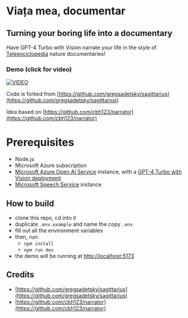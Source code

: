 # Viața mea, documentar

## Turning your boring life into a documentary

Have GPT-4 Turbo with Vision narrate your life in the style of [Teleenciclopedia](https://ro.wikipedia.org/wiki/Teleenciclopedia) nature documentaries!

### Demo (click for video) 

[![VIDEO](http://img.youtube.com/vi/E8hKvplGtUE/0.jpg)](http://www.youtube.com/watch?v=E8hKvplGtUE)


Code is forked from [https://github.com/gregsadetsky/sagittarius](https://github.com/gregsadetsky/sagittarius)

Idea based on [https://github.com/cbh123/narrator](https://github.com/cbh123/narrator)

# Prerequisites

- Node.js
- Microsoft Azure subscription
- [Microsoft Azure Open AI Service](https://learn.microsoft.com/en-us/azure/ai-services/openai/how-to/create-resource) instance, with a [GPT-4 Turbo with Vision deployment](https://learn.microsoft.com/en-us/azure/ai-services/openai/how-to/gpt-with-vision)
- [Microsoft Speech Service](https://learn.microsoft.com/en-us/azure/ai-services/speech-service/overview) instance

## How to build

- clone this repo, cd into it
- duplicate `.env.example` and name the copy `.env`
- fill out all the environment variables
- then, run:
  - `npm install`
  - `npm run dev`
- the demo will be running at [http://localhost:5173](http://localhost:5173)

## Credits

- [https://github.com/gregsadetsky/sagittarius](https://github.com/gregsadetsky/sagittarius)
- [https://github.com/cbh123/narrator](https://github.com/cbh123/narrator)